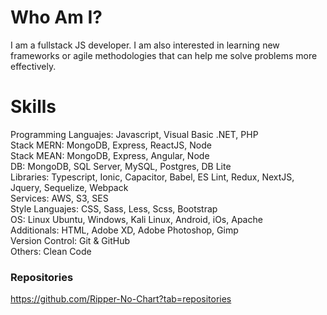 # Who Am I?

I am a fullstack JS developer. I am also interested in learning new frameworks or agile methodologies that can help me solve problems more effectively.

# Skills

Programming Languajes: Javascript, Visual Basic .NET, PHP  
Stack MERN: MongoDB, Express, ReactJS, Node  
Stack MEAN: MongoDB, Express, Angular, Node  
DB: MongoDB, SQL Server, MySQL, Postgres, DB Lite  
Libraries: Typescript, Ionic, Capacitor, Babel, ES Lint, Redux, NextJS, Jquery, Sequelize, Webpack  
Services: AWS, S3, SES  
Style Languajes: CSS, Sass, Less, Scss, Bootstrap  
OS: Linux Ubuntu, Windows, Kali Linux, Android, iOs, Apache  
Additionals:  HTML, Adobe XD, Adobe Photoshop, Gimp  
Version Control: Git & GitHub  
Others: Clean Code  

### Repositories
https://github.com/Ripper-No-Chart?tab=repositories
